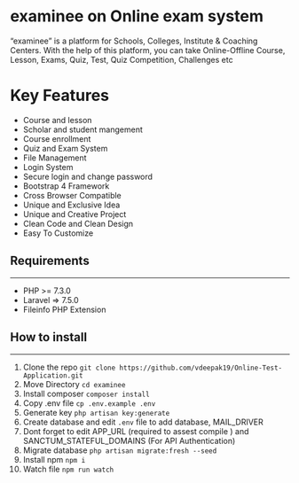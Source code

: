 # examinee on Online exam system
“examinee” is a platform for Schools, Colleges, Institute & Coaching Centers. With the help of this platform, you can take Online-Offline Course, Lesson, Exams, Quiz, Test, Quiz Competition, Challenges etc

# Key Features
- Course and lesson 
- Scholar and student mangement
- Course enrollment 
- Quiz and Exam System
- File Management
- Login System
- Secure login and change password
- Bootstrap 4 Framework
- Cross Browser Compatible
- Unique and Exclusive Idea
- Unique and Creative Project
- Clean Code and Clean Design
- Easy To Customize
## Requirements
------------
 - PHP >= 7.3.0
 - Laravel => 7.5.0
 - Fileinfo PHP Extension

## How to install
-------------
1. Clone the repo  ```git clone https://github.com/vdeepak19/Online-Test-Application.git```
2. Move Directory ```cd examinee```
3. Install composer ```composer install```
4. Copy .env file ```cp .env.example .env```
5. Generate key ```php artisan key:generate```
6. Create database and edit ```.env``` file to add database, MAIL_DRIVER
7. Dont forget to edit APP_URL (required to assest compile ) and SANCTUM_STATEFUL_DOMAINS (For API Authentication)
8. Migrate database ```php artisan migrate:fresh --seed```
9. Install npm ```npm i```
10. Watch file ```npm run watch```

